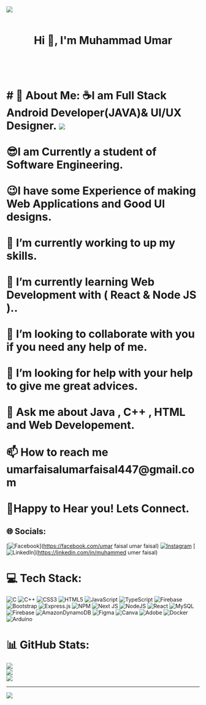 <img src="https://camo.githubusercontent.com/037de8ab87880ce0767db7b058c4a19d2c709ffc71fc06112e159407506a85d5/68747470733a2f2f73746f726167652e676f6f676c65617069732e636f6d2f677765622d756e69626c6f672d7075626c6973682d70726f642f6f726967696e616c5f696d616765732f616e64726f69645f31325f646576656c6f7065725f707265766965772e676966"/>
<br/><br/>
<h1 align="center"> Hi 👋, I'm Muhammad Umar <h1/><br/><br/>
# 💫 About Me:
☕I am Full Stack Android Developer(JAVA)& UI/UX Designer.
<img src="https://raw.githubusercontent.com/andreasbm/readme/master/assets/lines/colored.png"/>
<br><br>😎I am Currently a student of Software Engineering.<br><br>😉I have some Experience of making Web Applications and Good UI designs.<br><br>🔭 I’m currently working to up my skills.<br><br>🌱 I’m currently learning Web Development with ( React & Node JS )..<br><br>👯 I’m looking to collaborate with you if you need any help of me.<br><br>🤝 I’m looking for help with your help to give me great advices.<br><br>💬 Ask me about Java , C++ , HTML and Web Developement.<br><br>📫 How to reach me umarfaisalumarfaisal447@gmail.com<br><br>🥰Happy to Hear you! Lets Connect.


## 🌐 Socials:
[![Facebook](https://img.shields.io/badge/Facebook-%231877F2.svg?logo=Facebook&logoColor=white)](https://facebook.com/umar faisal umar faisal) [![Instagram](https://img.shields.io/badge/Instagram-%23E4405F.svg?logo=Instagram&logoColor=white)](https://instagram.com/uumarfaisal) [![LinkedIn](https://img.shields.io/badge/LinkedIn-%230077B5.svg?logo=linkedin&logoColor=white)](https://linkedin.com/in/muhammed umer faisal) 

# 💻 Tech Stack:
![C](https://img.shields.io/badge/c-%2300599C.svg?style=for-the-badge&logo=c&logoColor=white) ![C++](https://img.shields.io/badge/c++-%2300599C.svg?style=for-the-badge&logo=c%2B%2B&logoColor=white) ![CSS3](https://img.shields.io/badge/css3-%231572B6.svg?style=for-the-badge&logo=css3&logoColor=white) ![HTML5](https://img.shields.io/badge/html5-%23E34F26.svg?style=for-the-badge&logo=html5&logoColor=white) ![JavaScript](https://img.shields.io/badge/javascript-%23323330.svg?style=for-the-badge&logo=javascript&logoColor=%23F7DF1E) ![TypeScript](https://img.shields.io/badge/typescript-%23007ACC.svg?style=for-the-badge&logo=typescript&logoColor=white) ![Firebase](https://img.shields.io/badge/firebase-%23039BE5.svg?style=for-the-badge&logo=firebase) ![Bootstrap](https://img.shields.io/badge/bootstrap-%238511FA.svg?style=for-the-badge&logo=bootstrap&logoColor=white) ![Express.js](https://img.shields.io/badge/express.js-%23404d59.svg?style=for-the-badge&logo=express&logoColor=%2361DAFB) ![NPM](https://img.shields.io/badge/NPM-%23CB3837.svg?style=for-the-badge&logo=npm&logoColor=white) ![Next JS](https://img.shields.io/badge/Next-black?style=for-the-badge&logo=next.js&logoColor=white) ![NodeJS](https://img.shields.io/badge/node.js-6DA55F?style=for-the-badge&logo=node.js&logoColor=white) ![React](https://img.shields.io/badge/react-%2320232a.svg?style=for-the-badge&logo=react&logoColor=%2361DAFB) ![MySQL](https://img.shields.io/badge/mysql-%2300000f.svg?style=for-the-badge&logo=mysql&logoColor=white) ![Firebase](https://img.shields.io/badge/Firebase-039BE5?style=for-the-badge&logo=Firebase&logoColor=white) ![AmazonDynamoDB](https://img.shields.io/badge/Amazon%20DynamoDB-4053D6?style=for-the-badge&logo=Amazon%20DynamoDB&logoColor=white) ![Figma](https://img.shields.io/badge/figma-%23F24E1E.svg?style=for-the-badge&logo=figma&logoColor=white) ![Canva](https://img.shields.io/badge/Canva-%2300C4CC.svg?style=for-the-badge&logo=Canva&logoColor=white) ![Adobe](https://img.shields.io/badge/adobe-%23FF0000.svg?style=for-the-badge&logo=adobe&logoColor=white) ![Docker](https://img.shields.io/badge/docker-%230db7ed.svg?style=for-the-badge&logo=docker&logoColor=white) ![Arduino](https://img.shields.io/badge/-Arduino-00979D?style=for-the-badge&logo=Arduino&logoColor=white)
# 📊 GitHub Stats:
![](https://github-readme-stats.vercel.app/api?username=umarfaisal295c&theme=tokyonight&hide_border=false&include_all_commits=false&count_private=false)<br/>
![](https://github-readme-streak-stats.herokuapp.com/?user=umarfaisal295c&theme=tokyonight&hide_border=false)<br/>
![](https://github-readme-stats.vercel.app/api/top-langs/?username=umarfaisal295c&theme=tokyonight&hide_border=false&include_all_commits=false&count_private=false&layout=compact)

---
[![](https://visitcount.itsvg.in/api?id=umarfaisal295c&icon=0&color=0)](https://visitcount.itsvg.in)

<!-- Proudly created with GPRM ( https://gprm.itsvg.in ) -->
